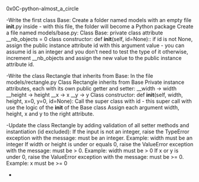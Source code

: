 0x0C-python-almost_a_circle

-Write the first class Base:
Create a folder named models with an empty file
__init__.py inside - with this file, the folder will become a Python package
Create a file named models/base.py:
Class Base:
private class attribute __nb_objects = 0
class constructor: def __init__(self, id=None)::
if id is not None, assign the public instance attribute id with this
argument value - you can assume id is an integer and you don’t need to
test the type of it
otherwise, increment __nb_objects and assign the new value to the
public instance attribute id.

-Write the class Rectangle that inherits from Base:
In the file models/rectangle.py
Class Rectangle inherits from Base
Private instance attributes, each with its own public getter
and setter:
__width -> width
__height -> height
__x -> x
__y -> y
Class constructor:
def __init__(self, width, height, x=0, y=0, id=None):
Call the super class with id - this super call with use the logic
of the __init__ of the Base class
Assign each argument width, height, x and y to the right attribute.

-Update the class Rectangle by adding validation of all setter
methods and instantiation (id excluded):
If the input is not an integer, raise the TypeError exception with
the message: <name of the attribute> must be an integer.
Example: width must be an integer
If width or height is under or equals 0, raise the ValueError
exception with the message: <name of the attribute> must be > 0.
Example:
width must be > 0
If x or y is under 0, raise the ValueError exception with the
message: <name of the attribute> must be >= 0. Example: x must be >= 0

-